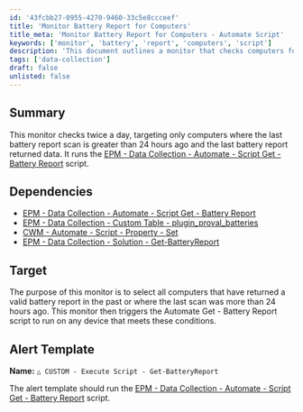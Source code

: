 ```yaml
---
id: '43fcbb27-0955-4270-9460-33c5e8ccceef'
title: 'Monitor Battery Report for Computers'
title_meta: 'Monitor Battery Report for Computers - Automate Script'
keywords: ['monitor', 'battery', 'report', 'computers', 'script']
description: 'This document outlines a monitor that checks computers for battery report data, triggering a script to collect the latest battery information if the last scan was over 24 hours ago. It includes dependencies, target criteria, and an alert template for execution.'
tags: ['data-collection']
draft: false
unlisted: false
---
```


## Summary

This monitor checks twice a day, targeting only computers where the last battery report scan is greater than 24 hours ago and the last battery report returned data. It runs the [EPM - Data Collection - Automate - Script Get - Battery Report](<../scripts/EPM - Data Collection - Automate - Script Get - Battery Report.md>) script.

## Dependencies

- [EPM - Data Collection - Automate - Script Get - Battery Report](<../scripts/EPM - Data Collection - Automate - Script Get - Battery Report.md>)
- [EPM - Data Collection - Custom Table - plugin_proval_batteries](<../tables/plugin_proval_batteries.md>)
- [CWM - Automate - Script - Property - Set](<../scripts/Property - Set.md>)
- [EPM - Data Collection - Solution - Get-BatteryReport](https://proval.itglue.com/DOC-5078775-11149927)

## Target

The purpose of this monitor is to select all computers that have returned a valid battery report in the past or where the last scan was more than 24 hours ago. This monitor then triggers the Automate Get - Battery Report script to run on any device that meets these conditions.

## Alert Template

**Name:** `△ CUSTOM - Execute Script - Get-BatteryReport`

The alert template should run the [EPM - Data Collection - Automate - Script Get - Battery Report](<../scripts/EPM - Data Collection - Automate - Script Get - Battery Report.md>) script.

